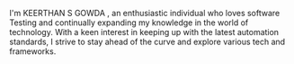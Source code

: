 I'm KEERTHAN S GOWDA , an enthusiastic individual who loves software Testing and continually expanding my knowledge in the world of technology. With a keen interest in keeping up with the latest automation standards, I strive to stay ahead of the curve and explore various tech and frameworks.
